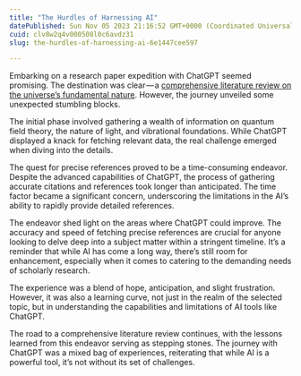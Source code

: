 ```yaml
---
title: "The Hurdles of Harnessing AI"
datePublished: Sun Nov 05 2023 21:16:52 GMT+0000 (Coordinated Universal Time)
cuid: clv8w2q4v000508l0c6avdz31
slug: the-hurdles-of-harnessing-ai-6e1447cee597

---
```


Embarking on a research paper expedition with ChatGPT seemed promising. The destination was clear — a [comprehensive literature review on the universe’s fundamental nature](https://chat.openai.com/share/e77a2487-681c-4c71-a841-496baaf998b4). However, the journey unveiled some unexpected stumbling blocks.

The initial phase involved gathering a wealth of information on quantum field theory, the nature of light, and vibrational foundations. While ChatGPT displayed a knack for fetching relevant data, the real challenge emerged when diving into the details.

The quest for precise references proved to be a time-consuming endeavor. Despite the advanced capabilities of ChatGPT, the process of gathering accurate citations and references took longer than anticipated. The time factor became a significant concern, underscoring the limitations in the AI’s ability to rapidly provide detailed references.

The endeavor shed light on the areas where ChatGPT could improve. The accuracy and speed of fetching precise references are crucial for anyone looking to delve deep into a subject matter within a stringent timeline. It’s a reminder that while AI has come a long way, there’s still room for enhancement, especially when it comes to catering to the demanding needs of scholarly research.

The experience was a blend of hope, anticipation, and slight frustration. However, it was also a learning curve, not just in the realm of the selected topic, but in understanding the capabilities and limitations of AI tools like ChatGPT.

The road to a comprehensive literature review continues, with the lessons learned from this endeavor serving as stepping stones. The journey with ChatGPT was a mixed bag of experiences, reiterating that while AI is a powerful tool, it’s not without its set of challenges.